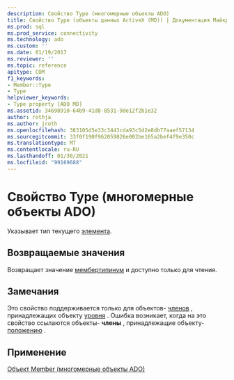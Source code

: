 ```yaml
---
description: Свойство Type (многомерные объекты ADO)
title: Свойство Type (объекты данных ActiveX (MD)) | Документация Майкрософт
ms.prod: sql
ms.prod_service: connectivity
ms.technology: ado
ms.custom: ''
ms.date: 01/19/2017
ms.reviewer: ''
ms.topic: reference
apitype: COM
f1_keywords:
- Member::Type
- Type
helpviewer_keywords:
- Type property [ADO MD]
ms.assetid: 34698910-64b9-41d8-8531-9de12f2b1e32
author: rothja
ms.author: jroth
ms.openlocfilehash: 383105d5e33c3443cda93c5d2e8db77aaef57134
ms.sourcegitcommit: 33f0f190f962059826e002be165a2bef4f9e350c
ms.translationtype: MT
ms.contentlocale: ru-RU
ms.lasthandoff: 01/30/2021
ms.locfileid: "99169688"
---
```

# <a name="type-property-ado-md"></a>Свойство Type (многомерные объекты ADO)
Указывает тип текущего [элемента](./member-object-ado-md.md).  
  
## <a name="return-values"></a>Возвращаемые значения  
 Возвращает значение [мембертипинум](./membertypeenum.md) и доступно только для чтения.  
  
## <a name="remarks"></a>Замечания  
 Это свойство поддерживается только для объектов- [членов](./member-object-ado-md.md) , принадлежащих объекту [уровня](./level-object-ado-md.md) . Ошибка возникает, когда на это свойство ссылаются объекты- **члены** , принадлежащие объекту- [положению](./position-object-ado-md.md) .  
  
## <a name="applies-to"></a>Применение  
 [Объект Member (многомерные объекты ADO)](./member-object-ado-md.md)